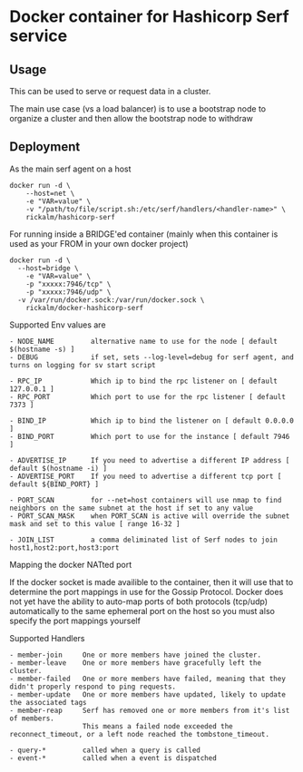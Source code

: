 # Docker container for Hashicorp Serf service

## Usage

This can be used to serve or request data in a cluster.

The main use case (vs a load balancer) is to use a bootstrap node to organize a cluster and then allow the bootstrap node to withdraw

## Deployment

As the main serf agent on a host
```
docker run -d \
	--host=net \
	-e "VAR=value" \
	-v "/path/to/file/script.sh:/etc/serf/handlers/<handler-name>" \
	rickalm/hashicorp-serf
```

For running inside a BRIDGE'ed container (mainly when this container is used as your FROM in your own docker project)

```
docker run -d \
  --host=bridge \
	-e "VAR=value" \
	-p "xxxxx:7946/tcp" \
	-p "xxxxx:7946/udp" \
  -v /var/run/docker.sock:/var/run/docker.sock \
	rickalm/docker-hashicorp-serf
```

Supported Env values are

```
- NODE_NAME	    	alternative name to use for the node [ default $(hostname -s) ]
- DEBUG		       	if set, sets --log-level=debug for serf agent, and turns on logging for sv start script

- RPC_IP	      	Which ip to bind the rpc listener on [ default 127.0.0.1 ]
- RPC_PORT	    	Which port to use for the rpc listener [ default 7373 ]

- BIND_IP	      	Which ip to bind the listener on [ default 0.0.0.0 ]
- BIND_PORT   		Which port to use for the instance [ default 7946 ]

- ADVERTISE_IP		If you need to advertise a different IP address [ default $(hostname -i) ]
- ADVERTISE_PORT	If you need to advertise a different tcp port [ default ${BIND_PORT} ]

- PORT_SCAN   		for --net=host containers will use nmap to find neighbors on the same subnet at the host if set to any value
- PORT_SCAN_MASK	when PORT_SCAN is active will override the subnet mask and set to this value [ range 16-32 ]

- JOIN_LIST    		a comma deliminated list of Serf nodes to join host1,host2:port,host3:port
```

Mapping the docker NATted port

If the docker socket is made availible to the container, then it will use that to determine the port mappings in use for the Gossip Protocol. Docker does not yet have the ability to auto-map ports of both protocols (tcp/udp) automatically to the same ephemeral port on the host so you must also specify the port mappings yourself

Supported Handlers

```
- member-join     One or more members have joined the cluster.
- member-leave    One or more members have gracefully left the cluster.
- member-failed   One or more members have failed, meaning that they didn't properly respond to ping requests.
- member-update   One or more members have updated, likely to update the associated tags
- member-reap     Serf has removed one or more members from it's list of members.
                  This means a failed node exceeded the reconnect_timeout, or a left node reached the tombstone_timeout.

- query-*         called when a query is called
- event-*         called when a event is dispatched
```

